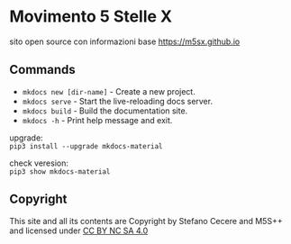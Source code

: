 # Movimento 5 Stelle X
sito open source con informazioni base
https://m5sx.github.io

## Commands

- `mkdocs new [dir-name]` - Create a new project.
- `mkdocs serve` - Start the live-reloading docs server.
- `mkdocs build` - Build the documentation site.
- `mkdocs -h` - Print help message and exit.

upgrade:  
`pip3 install --upgrade mkdocs-material`

check veresion:  
`pip3 show mkdocs-material`

## Copyright
This site and all its contents are Copyright by Stefano Cecere and M5S++ and licensed under [CC BY NC SA 4.0](https://creativecommons.org/licenses/by-nc-sa/4.0)
